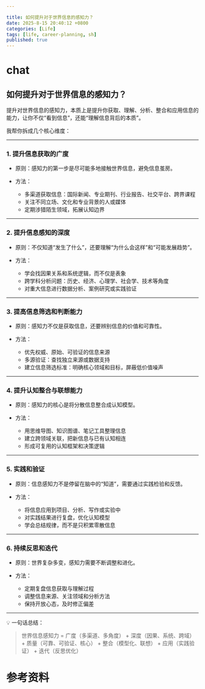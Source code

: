 ```yaml
---

title: 如何提升对于世界信息的感知力？
date: 2025-8-15 20:40:12 +0800
categories: [Life]
tags: [life, career-planning, sh]
published: true
---
```




# chat

## 如何提升对于世界信息的感知力？


提升对世界信息的感知力，本质上是提升你获取、理解、分析、整合和应用信息的能力，让你不仅“看到信息”，还能“理解信息背后的本质”。

我帮你拆成几个核心维度：

---

### 1. 提升信息获取的广度

* 原则：感知力的第一步是尽可能多地接触世界信息，避免信息茧房。
* 方法：

  * 多渠道获取信息：国际新闻、专业期刊、行业报告、社交平台、跨界课程
  * 关注不同立场、文化和专业背景的人或媒体
  * 定期涉猎陌生领域，拓展认知边界

---

### 2. 提升信息感知的深度

* 原则：不仅知道“发生了什么”，还要理解“为什么会这样”和“可能发展趋势”。
* 方法：

  * 学会找因果关系和系统逻辑，而不仅是表象
  * 跨学科分析问题：历史、经济、心理学、社会学、技术等角度
  * 对重大信息进行数据分析、案例研究或实践验证

---

### 3. 提高信息筛选和判断能力

* 原则：感知力不仅是获取信息，还要辨别信息的价值和可靠性。
* 方法：

  * 优先权威、原始、可验证的信息来源
  * 多源验证：查找独立来源或数据支持
  * 建立信息筛选标准：明确核心领域和目标，屏蔽低价值噪声

---

### 4. 提升认知整合与联想能力

* 原则：感知力的核心是将分散信息整合成认知模型。
* 方法：

  * 用思维导图、知识图谱、笔记工具整理信息
  * 建立跨领域关联，把新信息与已有认知相连
  * 形成可复用的认知框架和决策逻辑

---

### 5. 实践和验证

* 原则：信息感知力不是停留在脑中的“知道”，需要通过实践检验和反馈。
* 方法：

  * 将信息应用到项目、分析、写作或实验中
  * 对实践结果进行复盘，优化认知模型
  * 学会总结规律，而不是只积累零散信息

---

### 6. 持续反思和迭代

* 原则：世界复杂多变，感知力需要不断调整和进化。
* 方法：

  * 定期复盘信息获取与理解过程
  * 调整信息来源、关注领域和分析方法
  * 保持开放心态，及时修正偏差

---

💡 一句话总结：

> 世界信息感知力 = 广度（多渠道、多角度） + 深度（因果、系统、跨域） + 质量（可靠、可验证、核心） + 整合（模型化、联想） + 应用（实践验证） + 迭代（反思优化）




# 参考资料

